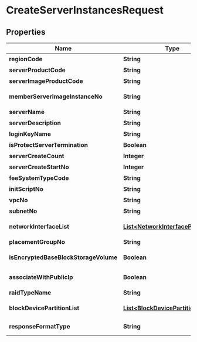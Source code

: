 
# CreateServerInstancesRequest

## Properties
Name | Type | Description | Notes
------------ | ------------- | ------------- | -------------
**regionCode** | **String** | REGION코드 |  [optional]
**serverProductCode** | **String** | 서버상품코드 |  [optional]
**serverImageProductCode** | **String** | 서버이미지상품코드 |  [optional]
**memberServerImageInstanceNo** | **String** | 회원서버이미지인스턴스번호 |  [optional]
**serverName** | **String** | 서버이름 |  [optional]
**serverDescription** | **String** | 서버설명 |  [optional]
**loginKeyName** | **String** | 로그인키이름 |  [optional]
**isProtectServerTermination** | **Boolean** | 반납보호여부 |  [optional]
**serverCreateCount** | **Integer** | 서버생성개수 |  [optional]
**serverCreateStartNo** | **Integer** | 서버생성시작번호 |  [optional]
**feeSystemTypeCode** | **String** | 요금제유형코드 |  [optional]
**initScriptNo** | **String** | 초기화스크립트번호 |  [optional]
**vpcNo** | **String** | VPC번호 | 
**subnetNo** | **String** | 서브넷번호 | 
**networkInterfaceList** | [**List&lt;NetworkInterfaceParameter&gt;**](NetworkInterfaceParameter.md) | 네트워크인터페이스리스트 | 
**placementGroupNo** | **String** | 물리배치그룹번호 |  [optional]
**isEncryptedBaseBlockStorageVolume** | **Boolean** | 기본블록스토리지볼륨암호화여부 |  [optional]
**associateWithPublicIp** | **Boolean** | 서버생성시공인IP할당여부 |  [optional]
**raidTypeName** | **String** | RAID유형이름 |  [optional]
**blockDevicePartitionList** | [**List&lt;BlockDevicePartition&gt;**](BlockDevicePartition.md) | 블록디바이스파티션리스트 |  [optional]
**responseFormatType** | **String** | responseFormatType {json, xml} |  [optional]



